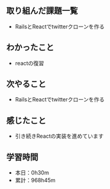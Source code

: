 ## 取り組んだ課題一覧
- RailsとReactでtwitterクローンを作る
## わかったこと
- reactの復習
## 次やること
- RailsとReactでtwitterクローンを作る
## 感じたこと
- 引き続きReactの実装を進めています
## 学習時間
- 本日：0h30m
- 累計：968h45m
